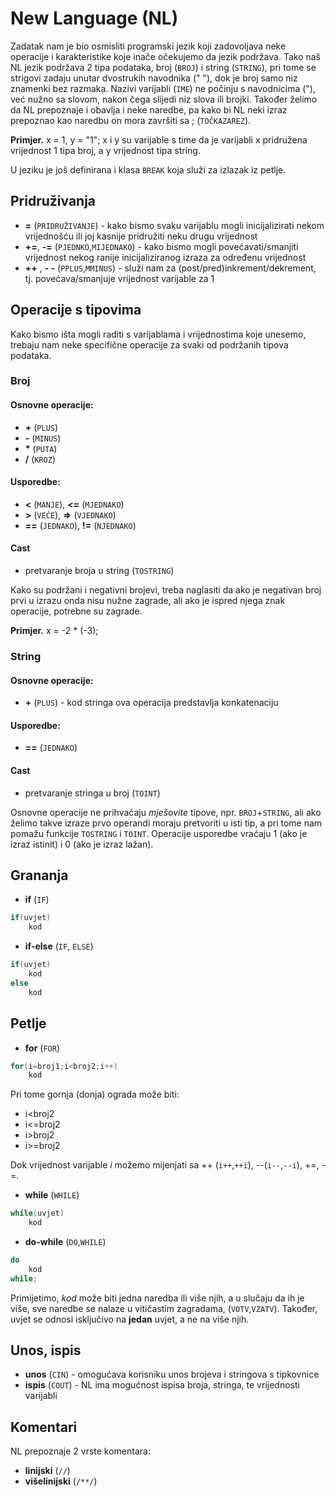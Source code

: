 # New Language (NL)

Zadatak nam je bio osmisliti programski jezik koji zadovoljava neke operacije i karakteristike koje inače očekujemo da jezik podržava. Tako naš NL jezik podržava 2 tipa podataka, broj (`BROJ`) i string (`STRING`), pri tome se strigovi zadaju unutar dvostrukih navodnika (" "), dok je broj samo niz znamenki bez razmaka. Nazivi varijabli (`IME`) ne počinju s navodnicima ("), već nužno sa slovom, nakon čega slijedi niz slova ili brojki. Također želimo da NL prepoznaje i obavlja i neke naredbe, pa kako bi NL neki izraz prepoznao kao naredbu on mora završiti sa ; (`TOČKAZAREZ`). 
 
**Primjer.** x = 1, y = "1"; 
x i y su varijable s time da je varijabli x pridružena vrijednost 1 tipa broj, a y vrijednost tipa string.

U jeziku je još definirana i klasa `BREAK` koja služi za izlazak iz petlje.

## Pridruživanja

* **=** (`PRIDRUŽIVANJE`) - kako bismo svaku varijablu mogli inicijalizirati nekom vrijednošću ili joj kasnije pridružiti neku drugu vrijednost
* **+=**, **-=** (`PJEDNKO`,`MIJEDNAKO`) - kako bismo mogli povećavati/smanjiti vrijednost nekog ranije inicijaliziranog izraza za određenu vrijednost
* **++** , **- -** (`PPLUS`,`MMINUS`) - služi nam za (post/pred)inkrement/dekrement, tj. povećava/smanjuje vrijednost varijable za 1

## Operacije s tipovima

Kako bismo išta mogli raditi s varijablama i vrijednostima koje unesemo, trebaju nam neke specifične operacije za svaki od podržanih tipova podataka.

### Broj

#### Osnovne operacije:
* **+** (`PLUS`)
* **-** (`MINUS`)
* __*__ (`PUTA`)
* **/** (`KROZ`)

#### Usporedbe:
* **<** (`MANJE`), **<=** (`MJEDNAKO`)
* **>** (`VEĆE`), **=>** (`VJEDNAKO`)
* **==** (`JEDNAKO`), **!=** (`NJEDNAKO`)

#### Cast
* pretvaranje broja u string (`TOSTRING`)

Kako su podržani i negativni brojevi, treba naglasiti da ako je negativan broj prvi u izrazu onda nisu nužne zagrade, ali ako je ispred njega znak operacije, potrebne su zagrade.

**Primjer.** x = -2 * (-3);

### String

#### Osnovne operacije:
* **+** (`PLUS`) - kod stringa ova operacija predstavlja konkatenaciju

#### Usporedbe:
* **==** (`JEDNAKO`)

#### Cast
* pretvaranje stringa u broj (`TOINT`)

Osnovne operacije ne prihvaćaju _mješovite_ tipove, npr. `BROJ`+`STRING`, ali ako želimo takve izraze prvo operandi moraju pretvoriti u isti tip, a pri tome nam pomažu funkcije `TOSTRING` i  `TOINT`.
Operacije usporedbe vraćaju 1 (ako je izraz istinit) i 0 (ako je izraz lažan).


## Grananja

* **if** (`IF`)
```cpp
if(uvjet)
	kod
```
* **if-else** (`IF`, `ELSE`) 
```cpp
if(uvjet)
	kod
else
	kod
```

## Petlje
 
* **for** (`FOR`) 

```cpp
for(i=broj1;i<broj2;i++)
	kod
```
Pri tome gornja (donja) ograda može biti: 
* i<broj2
* i<=broj2
* i>broj2
* i>=broj2

Dok vrijednost varijable _i_ možemo mijenjati sa ++ (`i++`,`++i`), --(`i--`,`--i`), +=, -=.


* **while** (`WHILE`)

```cpp
while(uvjet)
	kod
```

* **do-while** (`DO`,`WHILE`)

```cpp
do
	kod
while;
```
Primijetimo, _kod_ može biti jedna naredba ili više njih, a u slučaju da ih je više, sve naredbe se nalaze u vitičastim zagradama, (`VOTV`,`VZATV`). Također, uvjet se odnosi isključivo na **jedan** uvjet, a ne na više njih.

## Unos, ispis

* **unos** (`CIN`) - omogućava korisniku unos brojeva i stringova s tipkovnice
* **ispis** (`COUT`) - NL ima mogućnost ispisa broja, stringa, te vrijednosti varijabli


## Komentari

NL prepoznaje 2 vrste komentara:
* **linijski** (`//`)
* **višelinijski** (`/**/`)

